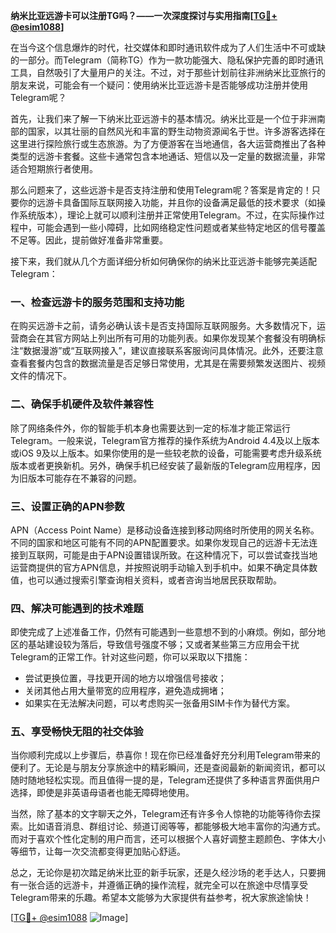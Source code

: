 **纳米比亚远游卡可以注册TG吗？——一次深度探讨与实用指南[[TG💪+ @esim1088](https://t.me/s/esim1088)]**

在当今这个信息爆炸的时代，社交媒体和即时通讯软件成为了人们生活中不可或缺的一部分。而Telegram（简称TG）作为一款功能强大、隐私保护完善的即时通讯工具，自然吸引了大量用户的关注。不过，对于那些计划前往非洲纳米比亚旅行的朋友来说，可能会有一个疑问：使用纳米比亚远游卡是否能够成功注册并使用Telegram呢？

首先，让我们来了解一下纳米比亚远游卡的基本情况。纳米比亚是一个位于非洲南部的国家，以其壮丽的自然风光和丰富的野生动物资源闻名于世。许多游客选择在这里进行探险旅行或生态旅游。为了方便游客在当地通信，各大运营商推出了各种类型的远游卡套餐。这些卡通常包含本地通话、短信以及一定量的数据流量，非常适合短期旅行者使用。

那么问题来了，这些远游卡是否支持注册和使用Telegram呢？答案是肯定的！只要你的远游卡具备国际互联网接入功能，并且你的设备满足最低的技术要求（如操作系统版本），理论上就可以顺利注册并正常使用Telegram。不过，在实际操作过程中，可能会遇到一些小障碍，比如网络稳定性问题或者某些特定地区的信号覆盖不足等。因此，提前做好准备非常重要。

接下来，我们就从几个方面详细分析如何确保你的纳米比亚远游卡能够完美适配Telegram：

### 一、检查远游卡的服务范围和支持功能

在购买远游卡之前，请务必确认该卡是否支持国际互联网服务。大多数情况下，运营商会在其官方网站上列出所有可用的功能列表。如果你发现某个套餐没有明确标注“数据漫游”或“互联网接入”，建议直接联系客服询问具体情况。此外，还要注意查看套餐内包含的数据流量是否足够日常使用，尤其是在需要频繁发送图片、视频文件的情况下。

### 二、确保手机硬件及软件兼容性

除了网络条件外，你的智能手机本身也需要达到一定的标准才能正常运行Telegram。一般来说，Telegram官方推荐的操作系统为Android 4.4及以上版本或iOS 9及以上版本。如果你使用的是一些较老款的设备，可能需要考虑升级系统版本或者更换新机。另外，确保手机已经安装了最新版的Telegram应用程序，因为旧版本可能存在不兼容的问题。

### 三、设置正确的APN参数

APN（Access Point Name）是移动设备连接到移动网络时所使用的网关名称。不同的国家和地区可能有不同的APN配置要求。如果你发现自己的远游卡无法连接到互联网，可能是由于APN设置错误所致。在这种情况下，可以尝试查找当地运营商提供的官方APN信息，并按照说明手动输入到手机中。如果不确定具体数值，也可以通过搜索引擎查询相关资料，或者咨询当地居民获取帮助。

### 四、解决可能遇到的技术难题

即使完成了上述准备工作，仍然有可能遇到一些意想不到的小麻烦。例如，部分地区的基站建设较为落后，导致信号强度不够；又或者某些第三方应用会干扰Telegram的正常工作。针对这些问题，你可以采取以下措施：
- 尝试更换位置，寻找更开阔的地方以增强信号接收；
- 关闭其他占用大量带宽的应用程序，避免造成拥堵；
- 如果实在无法解决问题，可以考虑购买一张备用SIM卡作为替代方案。

### 五、享受畅快无阻的社交体验

当你顺利完成以上步骤后，恭喜你！现在你已经准备好充分利用Telegram带来的便利了。无论是与朋友分享旅途中的精彩瞬间，还是查阅最新的新闻资讯，都可以随时随地轻松实现。而且值得一提的是，Telegram还提供了多种语言界面供用户选择，即使是非英语母语者也能无障碍地使用。

当然，除了基本的文字聊天之外，Telegram还有许多令人惊艳的功能等待你去探索。比如语音消息、群组讨论、频道订阅等等，都能够极大地丰富你的沟通方式。而对于喜欢个性化定制的用户而言，还可以根据个人喜好调整主题颜色、字体大小等细节，让每一次交流都变得更加贴心舒适。

总之，无论你是初次踏足纳米比亚的新手玩家，还是久经沙场的老手达人，只要拥有一张合适的远游卡，并遵循正确的操作流程，就完全可以在旅途中尽情享受Telegram带来的乐趣。希望本文能够为大家提供有益参考，祝大家旅途愉快！

[[TG💪+ @esim1088](https://t.me/s/esim1088) ![Image](https://i.postimg.cc/4NQfJmqS/Snipaste-2025-05-13-00-14-12.png)]